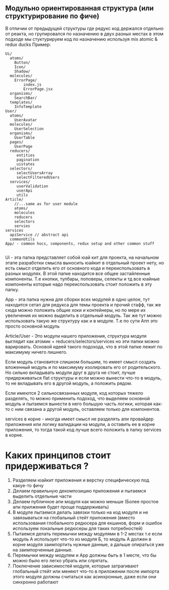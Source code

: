 ## Модульно ориентированная структура (или структурирование по фиче)

В отличии от предыдущей структуры где редукс код держался отдельно от реакта, но групировался по назначению в двух разных местах
в этом подходе мы стуктурируем код по назначению используя mix atomic & redux ducks 
Пример:
```
Ui/
  atoms/
    Button/
    Icon/
    Shadow/
  molecules/
    ErrorPage/
        index.js
        ErrorPage.jsx
  organisms/
    SearchBar/
  templates/
    InfoTemplate
User/
  atoms/
    UserAvatar
  molecules/
    UserSelection
  organisms/
    UserTable
  pages/
    UserPage
  reducers/
     entities
     pagination
     uistates
  selectors/
     selectUsersArray
     selectFilteredUsers
  services/
     userValidation
     userApi
     utils
Article/
    //...same as for user module
    atoms/
    molecules
    reducers
    selectors
    servies
services
  apiService // abstract api
  commonUtils
App/ - common hocs, components, redux setup and other common stuff
  
```

Ui - эта папка представляет собой юай кит для проекта, на начальном этапе разработки смысла выносить юайкит в отдельный проект нету,
но есть смысл отделить его от основного кода и переиспользовать в разных модулях. В этой папке находится все общее застайленные компоненты. 
Т.е кнопки, тулбары, поповеры, селекты и тд все юайные компоненты которые надо переиспользовать стоит положить в эту папку.

App - эта папка нужна для сборки всех модулей в одно целое, тут находится сетап для редукса для темы проекта и прочий стафф, так же сюда можно 
положить общие хоки и контейнеры, но по мере их увеличения их можно выделить в отдельный модуль. Так же тут можно использовать такую же структуру 
как и в модуле. Т.е по сути Апп это просто основной модуль

Article/User - Это модули нашего приложения, структура модуля выглядит как атомик + reducers/selectors/services но эти папки можно варировать.
Основой идеей такого подохода, что в этой папке лежит по максимуму ничего лишнего. 

Если модуль становится слишком большим, то имеет смысл создать вложенный модуль и по максимуму изолировать его от родительского.
Но сильно вкладывать модули друг в друга не стоит, лучше придерживаться flat структуры и если можно вынести что-то в модуль, то не вкладывать его в другой модуль, а положить рядом.

Если имеются 2 сильносвязанных модуля, код которых тяжело разделять, то можно применить подоход, что выделяем основной модуль и пытаемся вынести в него большую часть логики, которая как-то с ним связана
а другой модуль, оставляем только для компонентов.

services в корне - иногда имеет смысл не разделять апи провайдер приложения или логику валидации на модули, а оставить ее в корне приложения,
то тогда такой код лучше всего положить в папку services в корне.

# Каких принципов стоит придерживаться ? 
1. Разделяем юайкит приложения и верстку специфическую под какуе-то фичу
2. Делаем правильную декомпозицию приложения и пытаемся выделить отдельные части
3. Делаем публичное апи модуля как можно меньше (Более простое апи прилжения будет проще поддерживать)
4. В модуле пытаемся делать завязки только на код модуля и не завязываться на глобальный стейт приложения (вместо использования глобального редюсера для екшинов, форм и ошибок используем локальные редюсеры для таких потребностей)
5. Пытаемся делать перемычки между модулями в 1-2 местах т.е если модуль А использует что-то из модуля Б, то модуль А должен в корне модуля заимпортить нужные данные, а дальше опираться уже на заимпорченные данные.
6. Перемычки между модулем и App должны быть в 1 месте, что бы можно было его легко убрать или спрятать.
7. Поключение зависимостей модуля, которые затрагивают глобальный стейт или меняют что-то в приложении после импорта этого модуля должны считаться как асинхронные, даже если они синхронно работают
